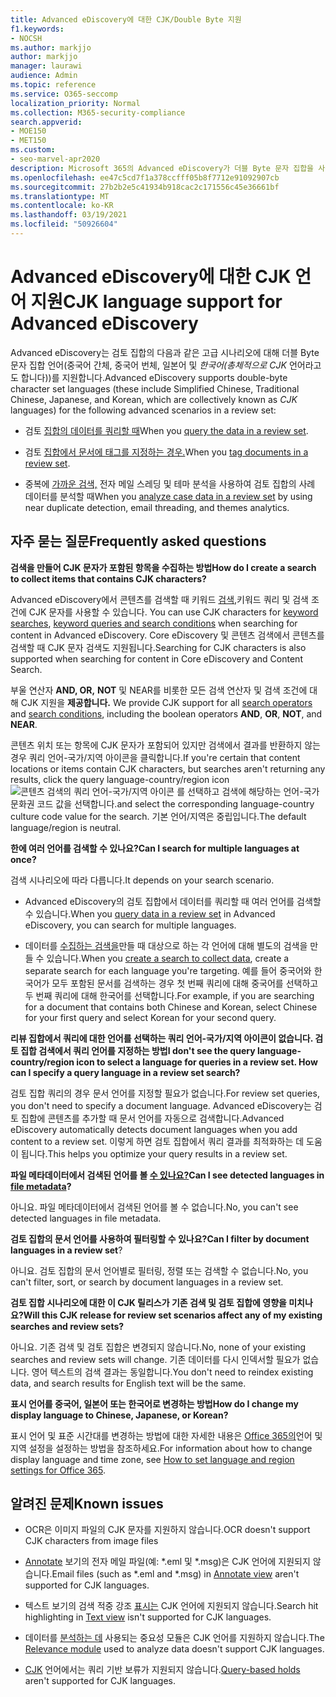 ```yaml
---
title: Advanced eDiscovery에 대한 CJK/Double Byte 지원
f1.keywords:
- NOCSH
ms.author: markjjo
author: markjjo
manager: laurawi
audience: Admin
ms.topic: reference
ms.service: O365-seccomp
localization_priority: Normal
ms.collection: M365-security-compliance
search.appverid:
- MOE150
- MET150
ms.custom:
- seo-marvel-apr2020
description: Microsoft 365의 Advanced eDiscovery가 더블 Byte 문자 집합을 사용하는 중국어, 일본어 및 한국어(CJK) 언어를 지원하는 방법을 알아보습니다.
ms.openlocfilehash: ee47c5cd7f1a378ccfff05b8f7712e91092907cb
ms.sourcegitcommit: 27b2b2e5c41934b918cac2c171556c45e36661bf
ms.translationtype: MT
ms.contentlocale: ko-KR
ms.lasthandoff: 03/19/2021
ms.locfileid: "50926604"
---
```

# <a name="cjk-language-support-for-advanced-ediscovery"></a><span data-ttu-id="8053c-103">Advanced eDiscovery에 대한 CJK 언어 지원</span><span class="sxs-lookup"><span data-stu-id="8053c-103">CJK language support for Advanced eDiscovery</span></span>

<span data-ttu-id="8053c-104">Advanced eDiscovery는 검토 집합의 다음과 같은 고급 시나리오에 대해 더블 Byte 문자 집합 언어(중국어 간체, 중국어 번체, 일본어 및 *한국어(총체적으로 CJK* 언어라고도 합니다))를 지원합니다.</span><span class="sxs-lookup"><span data-stu-id="8053c-104">Advanced eDiscovery supports double-byte character set languages (these include Simplified Chinese, Traditional Chinese, Japanese, and Korean, which are collectively known as *CJK* languages) for the following advanced scenarios in a review set:</span></span>

- <span data-ttu-id="8053c-105">검토 [집합의 데이터를 쿼리할 때](review-set-search.md)</span><span class="sxs-lookup"><span data-stu-id="8053c-105">When you [query the data in a review set](review-set-search.md).</span></span>

- <span data-ttu-id="8053c-106">검토 [집합에서 문서에 태그를 지정하는 경우.](tagging-documents.md)</span><span class="sxs-lookup"><span data-stu-id="8053c-106">When you [tag documents in a review set](tagging-documents.md).</span></span>

- <span data-ttu-id="8053c-107">중복에 [가까운 검색,](analyzing-data-in-review-set.md) 전자 메일 스레딩 및 테마 분석을 사용하여 검토 집합의 사례 데이터를 분석할 때</span><span class="sxs-lookup"><span data-stu-id="8053c-107">When you [analyze case data in a review set](analyzing-data-in-review-set.md) by using near duplicate detection, email threading, and themes analytics.</span></span>

## <a name="frequently-asked-questions"></a><span data-ttu-id="8053c-108">자주 묻는 질문</span><span class="sxs-lookup"><span data-stu-id="8053c-108">Frequently asked questions</span></span>

<span data-ttu-id="8053c-109">**검색을 만들어 CJK 문자가 포함된 항목을 수집하는 방법**</span><span class="sxs-lookup"><span data-stu-id="8053c-109">**How do I create a search to collect items that contains CJK characters?**</span></span>

<span data-ttu-id="8053c-110">Advanced eDiscovery에서 콘텐츠를 검색할 때 키워드 [검색,](building-search-queries.md#keyword-searches)키워드 쿼리 및 검색 조건에 CJK 문자를 사용할 수 있습니다. [](keyword-queries-and-search-conditions.md)</span><span class="sxs-lookup"><span data-stu-id="8053c-110">You can use CJK characters for [keyword searches](building-search-queries.md#keyword-searches), [keyword queries and search conditions](keyword-queries-and-search-conditions.md) when searching for content in Advanced eDiscovery.</span></span> <span data-ttu-id="8053c-111">Core eDiscovery 및 콘텐츠 검색에서 콘텐츠를 검색할 때 CJK 문자 검색도 지원됩니다.</span><span class="sxs-lookup"><span data-stu-id="8053c-111">Searching for CJK characters is also supported when searching for content in Core eDiscovery and Content Search.</span></span>

<span data-ttu-id="8053c-112">부울 연산자 **AND, OR,** [](keyword-queries-and-search-conditions.md#search-operators) **NOT** 및 NEAR를 비롯한 모든 검색 연산자 및 검색 조건에 대해 CJK 지원을 **제공합니다.** [](keyword-queries-and-search-conditions.md#search-conditions)</span><span class="sxs-lookup"><span data-stu-id="8053c-112">We provide CJK support for all [search operators](keyword-queries-and-search-conditions.md#search-operators) and [search conditions](keyword-queries-and-search-conditions.md#search-conditions), including the boolean operators **AND**, **OR**, **NOT**, and **NEAR**.</span></span>

<span data-ttu-id="8053c-113">콘텐츠 위치 또는 항목에 CJK 문자가 포함되어 있지만 검색에서 결과를 반환하지 않는 경우 쿼리 언어-국가/지역 아이콘을 클릭합니다.</span><span class="sxs-lookup"><span data-stu-id="8053c-113">If you're certain that content locations or items contain CJK characters, but searches aren't returning any results, click the query language-country/region icon</span></span> ![콘텐츠 검색의 쿼리 언어-국가/지역 아이콘](../media/8d4b60c8-e1f1-40f9-88ae-ee2a7eca0886.png) <span data-ttu-id="8053c-115">를 선택하고 검색에 해당하는 언어-국가 문화권 코드 값을 선택합니다.</span><span class="sxs-lookup"><span data-stu-id="8053c-115">and select the corresponding language-country culture code value for the search.</span></span> <span data-ttu-id="8053c-116">기본 언어/지역은 중립입니다.</span><span class="sxs-lookup"><span data-stu-id="8053c-116">The default language/region is neutral.</span></span>

<span data-ttu-id="8053c-117">**한에 여러 언어를 검색할 수 있나요?**</span><span class="sxs-lookup"><span data-stu-id="8053c-117">**Can I search for multiple languages at once?**</span></span>

<span data-ttu-id="8053c-118">검색 시나리오에 따라 다릅니다.</span><span class="sxs-lookup"><span data-stu-id="8053c-118">It depends on your search scenario.</span></span>

- <span data-ttu-id="8053c-119">Advanced [](review-set-search.md) eDiscovery의 검토 집합에서 데이터를 쿼리할 때 여러 언어를 검색할 수 있습니다.</span><span class="sxs-lookup"><span data-stu-id="8053c-119">When you [query data in a review set](review-set-search.md) in Advanced eDiscovery, you can search for multiple languages.</span></span>

- <span data-ttu-id="8053c-120">데이터를 [수집하는 검색을](create-search-to-collect-data.md)만들 때 대상으로 하는 각 언어에 대해 별도의 검색을 만들 수 있습니다.</span><span class="sxs-lookup"><span data-stu-id="8053c-120">When you [create a search to collect data](create-search-to-collect-data.md), create a separate search for each language you're targeting.</span></span> <span data-ttu-id="8053c-121">예를 들어 중국어와 한국어가 모두 포함된 문서를 검색하는 경우 첫 번째 쿼리에 대해 중국어를 선택하고 두 번째 쿼리에 대해 한국어를 선택합니다.</span><span class="sxs-lookup"><span data-stu-id="8053c-121">For example, if you are searching for a document that contains both Chinese and Korean, select Chinese for your first query and select Korean for your second query.</span></span>

<span data-ttu-id="8053c-122">**리뷰 집합에서 쿼리에 대한 언어를 선택하는 쿼리 언어-국가/지역 아이콘이 없습니다. 검토 집합 검색에서 쿼리 언어를 지정하는 방법**</span><span class="sxs-lookup"><span data-stu-id="8053c-122">**I don't see the query language-country/region icon to select a language for queries in a review set. How can I specify a query language in a review set search?**</span></span>

<span data-ttu-id="8053c-123">검토 집합 쿼리의 경우 문서 언어를 지정할 필요가 없습니다.</span><span class="sxs-lookup"><span data-stu-id="8053c-123">For review set queries, you don't need to specify a document language.</span></span> <span data-ttu-id="8053c-124">Advanced eDiscovery는 검토 집합에 콘텐츠를 추가할 때 문서 언어를 자동으로 검색합니다.</span><span class="sxs-lookup"><span data-stu-id="8053c-124">Advanced eDiscovery automatically detects document languages when you add content to a review set.</span></span> <span data-ttu-id="8053c-125">이렇게 하면 검토 집합에서 쿼리 결과를 최적화하는 데 도움이 됩니다.</span><span class="sxs-lookup"><span data-stu-id="8053c-125">This helps you optimize your query results in a review set.</span></span>

<span data-ttu-id="8053c-126">**파일 메타데이터에서 검색된 언어를 볼 [수 있나요?](view-documents-in-review-set.md#file-metadata)**</span><span class="sxs-lookup"><span data-stu-id="8053c-126">**Can I see detected languages in [file metadata](view-documents-in-review-set.md#file-metadata)?**</span></span>

<span data-ttu-id="8053c-127">아니요. 파일 메타데이터에서 검색된 언어를 볼 수 없습니다.</span><span class="sxs-lookup"><span data-stu-id="8053c-127">No, you can't see detected languages in file metadata.</span></span>

<span data-ttu-id="8053c-128">**검토 집합의 문서 언어를 사용하여 필터링할 수 있나요?**</span><span class="sxs-lookup"><span data-stu-id="8053c-128">**Can I filter by document languages in a review set**?</span></span>

<span data-ttu-id="8053c-129">아니요. 검토 집합의 문서 언어별로 필터링, 정렬 또는 검색할 수 없습니다.</span><span class="sxs-lookup"><span data-stu-id="8053c-129">No, you can't filter, sort, or search by document languages in a review set.</span></span>

<span data-ttu-id="8053c-130">**검토 집합 시나리오에 대한 이 CJK 릴리스가 기존 검색 및 검토 집합에 영향을 미치나요?**</span><span class="sxs-lookup"><span data-stu-id="8053c-130">**Will this CJK release for review set scenarios affect any of my existing searches and review sets?**</span></span>

<span data-ttu-id="8053c-131">아니요. 기존 검색 및 검토 집합은 변경되지 않습니다.</span><span class="sxs-lookup"><span data-stu-id="8053c-131">No, none of your existing searches and review sets will change.</span></span> <span data-ttu-id="8053c-132">기존 데이터를 다시 인덱서할 필요가 없습니다. 영어 텍스트의 검색 결과는 동일합니다.</span><span class="sxs-lookup"><span data-stu-id="8053c-132">You don't need to reindex existing data, and search results for English text will be the same.</span></span>

<span data-ttu-id="8053c-133">**표시 언어를 중국어, 일본어 또는 한국어로 변경하는 방법**</span><span class="sxs-lookup"><span data-stu-id="8053c-133">**How do I change my display language to Chinese, Japanese, or Korean?**</span></span>

<span data-ttu-id="8053c-134">표시 언어 및 표준 시간대를 변경하는 방법에 대한 자세한 내용은 [Office 365의](/office365/troubleshoot/access-management/set-language-and-region)언어 및 지역 설정을 설정하는 방법을 참조하세요.</span><span class="sxs-lookup"><span data-stu-id="8053c-134">For information about how to change display language and time zone, see [How to set language and region settings for Office 365](/office365/troubleshoot/access-management/set-language-and-region).</span></span>

## <a name="known-issues"></a><span data-ttu-id="8053c-135">알려진 문제</span><span class="sxs-lookup"><span data-stu-id="8053c-135">Known issues</span></span>

- <span data-ttu-id="8053c-136">OCR은 이미지 파일의 CJK 문자를 지원하지 않습니다.</span><span class="sxs-lookup"><span data-stu-id="8053c-136">OCR doesn't support CJK characters from image files</span></span>

- <span data-ttu-id="8053c-137">[Annotate](view-documents-in-review-set.md#annotate-view) 보기의 전자 메일 파일(예: \*.eml 및 \*.msg)은 CJK 언어에 지원되지 않습니다.</span><span class="sxs-lookup"><span data-stu-id="8053c-137">Email files (such as \*.eml and \*.msg) in [Annotate view](view-documents-in-review-set.md#annotate-view) aren't supported for CJK languages.</span></span>

- <span data-ttu-id="8053c-138">텍스트 보기의 검색 적중 강조 [표시는](view-documents-in-review-set.md#text-view) CJK 언어에 지원되지 않습니다.</span><span class="sxs-lookup"><span data-stu-id="8053c-138">Search hit highlighting in [Text view](view-documents-in-review-set.md#text-view) isn't supported for CJK languages.</span></span>

- <span data-ttu-id="8053c-139">데이터를 [분석하는 데](using-relevance.md) 사용되는 중요성 모듈은 CJK 언어를 지원하지 않습니다.</span><span class="sxs-lookup"><span data-stu-id="8053c-139">The [Relevance module](using-relevance.md) used to analyze data doesn't support CJK languages.</span></span>

- <span data-ttu-id="8053c-140">[CJK](managing-holds.md#manage-non-custodial-holds) 언어에서는 쿼리 기반 보류가 지원되지 않습니다.</span><span class="sxs-lookup"><span data-stu-id="8053c-140">[Query-based holds](managing-holds.md#manage-non-custodial-holds) aren't supported for CJK languages.</span></span>